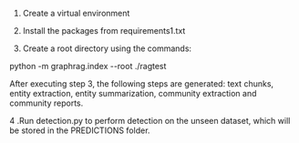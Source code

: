 1. Create a virtual environment 


2. Install the packages from requirements1.txt


3. Create a root directory using the commands:

  python -m graphrag.index --root ./ragtest
  
After executing step 3, the following steps are generated: text chunks, entity extraction, entity summarization, community extraction and community reports.

4 .Run detection.py to perform detection on the unseen dataset, which will be stored in the PREDICTIONS folder.
 
